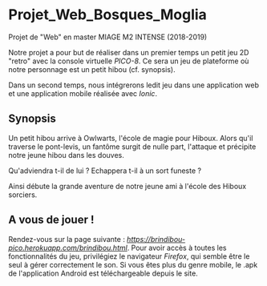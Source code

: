 # Projet_Web_Bosques_Moglia
Projet de "Web" en master MIAGE M2 INTENSE (2018-2019)

Notre projet a pour but de réaliser dans un premier temps un petit jeu 2D "retro" avec la console virtuelle *PICO-8*.
Ce sera un jeu de plateforme où notre personnage est un petit hibou (cf. synopsis).

Dans un second temps, nous intégrerons ledit jeu dans une application web et une application mobile réalisée avec *Ionic*.

## Synopsis 
Un petit hibou arrive à Owlwarts, l'école de magie pour Hiboux. Alors qu'il traverse le pont-levis,
un fantôme surgit de nulle part, l'attaque et précipite notre jeune hibou dans les douves.

Qu'adviendra t-il de lui ? Echappera t-il à un sort funeste ?

Ainsi débute la grande aventure de notre jeune ami à l'école des Hiboux sorciers.

## A vous de jouer !
Rendez-vous sur la page suivante : *https://brindibou-pico.herokuapp.com/brindibou.html*. Pour avoir accès à toutes les fonctionnalités du jeu, privilégiez le navigateur *Firefox*, qui semble être le seul à gérer correctement le son.
Si vous êtes plus du genre mobile, le .apk de l'application Android est téléchargeable depuis le site.
